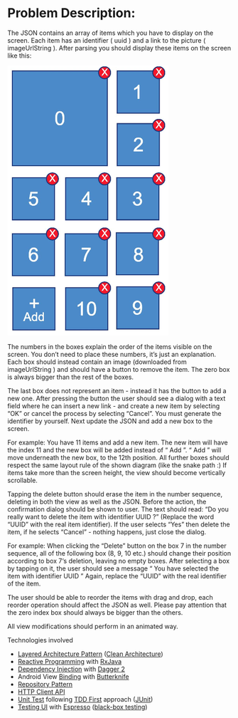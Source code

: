 # Problem Description:
The   JSON   contains   an   array   of   items   which   you   have   to   display   on   the   screen.   Each   item has   an   identifier   ( uuid )   and   a   link   to   the   picture   ( imageUrlString ).
After   parsing   you   should   display   these   items   on   the   screen   like this:

![alt text](test.png)

The   numbers   in   the   boxes   explain   the   order   of the   items visible   on   the   screen.   You   don’t need   to   place   these   numbers, it’s   just   an explanation.   Each   box   should   instead   contain an image    (downloaded   from    imageUrlString ) and   should   have   a button   to   remove   the item.    The   zero   box   is   always   bigger than   the rest   of   the   boxes.

The   last   box   does   not   represent   an   item   - instead   it   has the   button   to   add   a   new   one. After   pressing   the   button   the user   should   see a   dialog   with   a   text   field   where   he   can insert   a new   link   -   and   create   a   new   item   by   selecting “OK” or   cancel   the   process   by   selecting “Cancel”.   You   must   generate the   identifier   by yourself.   Next   update   the   JSON   and   add   a new box   to   the   screen.

For   example:   You   have   11   items   and   add   a new   item.   The   new item   will   have   the    index   11 and   the   new   box   will   be   added instead   of “ Add ”.   “ Add ”   will   move   underneath   the   new   box, to   the    12th    position.   All   further   boxes should   respect   the same   layout   rule   of   the   shown   diagram   (like   the   snake   path :)   If   items take   more   than   the   screen   height,   the   view should   become   vertically   scrollable.

Tapping   the    delete    button   should   erase   the   item   in   the number   sequence,   deleting   in   both the   view   as   well   as   the JSON.   Before   the   action,   the   confirmation   dialog   should   be shown   to user.   The   text   should   read:    “Do   you   really   want   to delete   the   item     with   identifier    UUID ?” (Replace   the   word “UUID”   with   the   real   item   identifier).   If   the   user   selects “Yes”   then   delete the   item,   if   he   selects   “Cancel”   -   nothing happens,   just   close   the   dialog.

For   example:   When   clicking   the   “Delete”   button   on   the   box   7   in   the   number   sequence,   all   of the   following   box   (8,   9,   10   etc.)   should   change   their   position   according   to   box   7‘s   deletion, leaving   no   empty   boxes.
After    selecting   a   box    by   tapping   on   it,   the   user   should see   a   message  “   You   have   selected the   item   with   identifier UUID ”    Again,   replace   the   “UUID”   with   the   real   identifier   of the   item.

The   user   should   be   able   to    reorder   the   items    with   drag and   drop,   each   reorder   operation should   affect   the   JSON   as well.   Please   pay   attention   that   the   zero   index   box   should always be   bigger   than   the   others.

All   view   modifications   should   perform   in   an   animated   way.


Technologies involved

- [Layered Architecture Pattern][1] ([Clean Architecture][2])
- [Reactive Programming][9] with [RxJava][8]
- [Dependency Injection][3] with [Dagger 2][4]
- Android View [Binding][17] with [Butterknife][5]
- [Repository Pattern][6]
- [HTTP Client API][7]
- [Unit Test][10] following [TDD First][11] approach ([JUnit][12])
- [Testing UI][14] with [Espresso][14] ([black-box testing][15])

[1]: https://www.oreilly.com/ideas/software-architecture-patterns/page/2/layered-architecture
[2]: https://8thlight.com/blog/uncle-bob/2012/08/13/the-clean-architecture.html
[3]: https://martinfowler.com/articles/injection.html
[4]: https://google.github.io/dagger/
[5]: http://jakewharton.github.io/butterknife/
[6]: https://msdn.microsoft.com/en-us/library/ff649690.aspx
[7]: https://square.github.io/retrofit/
[8]: https://github.com/ReactiveX/RxJava
[9]: https://medium.com/@kuassivi/functional-reactive-programming-with-rxjava-part-2-78db194e7d35#.7mx0stygm
[10]: https://developer.android.com/training/testing/unit-testing/index.html
[11]: https://www.versionone.com/agile-101/agile-software-programming-best-practices/test-first-programming/
[12]: http://junit.org/junit4/
[13]: https://developer.android.com/training/testing/unit-testing/local-unit-tests.html
[14]: https://google.github.io/android-testing-support-library/docs/espresso/
[15]: http://www.guru99.com/black-box-testing.html
[16]: http://reactivex.io/documentation/operators.html
[17]: http://softwareengineering.stackexchange.com/questions/200115/what-is-early-and-late-binding

